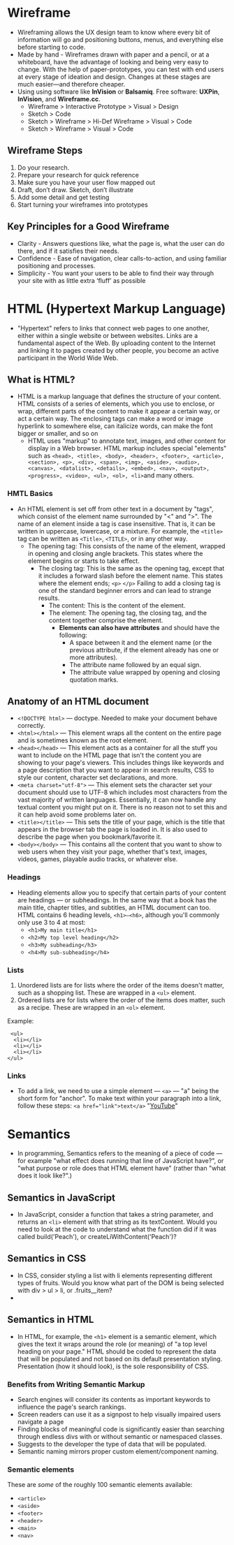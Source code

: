 # Wireframe

  * Wireframing allows the UX design team to know where every bit of information will go and positioning buttons, menus, and everything else before starting to code. 
  * Made by hand - Wireframes drawn with paper and a pencil, or at a whiteboard, have the advantage of looking and being very easy to change. With the help of paper-prototypes, you can test with end users at every stage of ideation and design. Changes at these stages are much easier—and therefore cheaper.
  * Using using software like **InVision** or **Balsamiq**. Free software: **UXPin**, **InVision**, and **Wireframe.cc**.
    * Wireframe > Interactive Prototype > Visual > Design
    * Sketch > Code
    * Sketch > Wireframe > Hi-Def Wireframe > Visual > Code
    * Sketch > Wireframe > Visual > Code

## Wireframe Steps

   1. Do your research.
   2. Prepare your research for quick reference
   3. Make sure you have your user flow mapped out
   4. Draft, don’t draw. Sketch, don’t illustrate
   5. Add some detail and get testing
   6. Start turning your wireframes into prototypes

## Key Principles for a Good Wireframe

 * Clarity - Answers questions like, what the page is, what the user can do there, and if it satisfies their needs. 
 * Confidence - Ease of navigation, clear calls-to-action, and using familiar positioning and processes.
 * Simplicity - You want your users to be able to find their way through your site with as little extra ‘fluff’ as possible

# HTML (**H**yper**t**ext **M**arkup **L**anguage)

* "Hypertext" refers to links that connect web pages to one another, either within a single website or between websites. Links are a fundamental aspect of the Web. By uploading content to the Internet and linking it to pages created by other people, you become an active participant in the World Wide Web.

## What is HTML?

* HTML is a markup language that defines the structure of your content. HTML consists of a series of elements, which you use to enclose, or wrap, different parts of the content to make it appear a certain way, or act a certain way. The enclosing tags can make a word or image hyperlink to somewhere else, can italicize words, can make the font bigger or smaller, and so on
    * HTML uses "markup" to annotate text, images, and other content for display in a Web browser. HTML markup includes special "elements" such as ```<head>, <title>, <body>, <header>, <footer>, <article>, <section>, <p>, <div>, <span>, <img>, <aside>, <audio>, <canvas>, <datalist>, <details>, <embed>, <nav>, <output>, <progress>, <video>, <ul>, <ol>, <li>```and many others.
    
### HMTL Basics

  * An HTML element is set off from other text in a document by "tags", which consist of the element name surrounded by "<" and ">".  The name of an element inside a tag is case insensitive. That is, it can be written in uppercase, lowercase, or a mixture. For example, the `<title>` tag can be written as `<Title>`, `<TITLE>`, or in any other way.
    * The opening tag: This consists of the name of the element, wrapped in opening and closing angle brackets. This states where the element begins or starts to take effect.
      * The closing tag: This is the same as the opening tag, except that it includes a forward slash before the element name. This states where the element ends; `<p>` `</p>` Failing to add a closing tag is one of the standard beginner errors and can lead to strange results.
        * The content: This is the content of the element.
        * The element: The opening tag, the closing tag, and the content together comprise the element.
          * **Elements can also have attributes** and should have the following:
            * A space between it and the element name (or the previous attribute, if the element already has one or more attributes).
            * The attribute name followed by an equal sign.
            * The attribute value wrapped by opening and closing quotation marks. 

## Anatomy of an HTML document

  * `<!DOCTYPE html>` — doctype. Needed to make your document behave correctly. 
  * `<html></html>` — This element wraps all the content on the entire page and is sometimes known as the root element.
  * `<head></head>` — This element acts as a container for all the stuff you want to include on the HTML page that isn't the content you are showing to your page's viewers. This includes things like keywords and a page description that you want to appear in search results, CSS to style our content, character set declarations, and more.
  * `<meta charset="utf-8">` — This element sets the character set your document should use to UTF-8 which includes most characters from the vast majority of written languages. Essentially, it can now handle any textual content you might put on it. There is no reason not to set this and it can help avoid some problems later on.
  * `<title></title>` — This sets the title of your page, which is the title that appears in the browser tab the page is loaded in. It is also used to describe the page when you bookmark/favorite it.
  * `<body></body>` — This contains all the content that you want to show to web users when they visit your page, whether that's text, images, videos, games, playable audio tracks, or whatever else.

### Headings

  * Heading elements allow you to specify that certain parts of your content are headings — or subheadings. In the same way that a book has the main title, chapter titles, and subtitles, an HTML document can too. HTML contains 6 heading levels, `<h1>–<h6>`, although you'll commonly only use 3 to 4 at most:
    * `<h1>My main title</h1>`
    * `<h2>My top level heading</h2>`
    * `<h3>My subheading</h3>`
    * `<h4>My sub-subheading</h4>`

### Lists

  1. Unordered lists are for lists where the order of the items doesn't matter, such as a shopping list. These are wrapped in a `<ul>` element.
  2. Ordered lists are for lists where the order of the items does matter, such as a recipe. These are wrapped in an `<ol>` element.

 Example: 
```
 <ul>
  <li></li>
  <li></li>
  <li></li>
</ul>
```
### Links
  *  To add a link, we need to use a simple element — `<a>` — "a" being the short form for "anchor". To make text within your paragraph into a link, follow these steps:
`<a href="link">text</a>`
 "<a href="https://youtube.com">YouTube</a>"

# Semantics
  * In programming, Semantics refers to the meaning of a piece of code — for example "what effect does running that line of JavaScript have?", or "what purpose or role does that HTML element have" (rather than "what does it look like?".)

## Semantics in JavaScript
  * In JavaScript, consider a function that takes a string parameter, and returns an `<li>` element with that string as its textContent. Would you need to look at the code to understand what the function did if it was called build('Peach'), or createLiWithContent('Peach')?
  
## Semantics in CSS
  * In CSS, consider styling a list with li elements representing different types of fruits. Would you know what part of the DOM is being selected with div > ul > li, or .fruits__item?
  *
## Semantics in HTML
  * In HTML, for example, the `<h1>` element is a semantic element, which gives the text it wraps around the role (or meaning) of "a top level heading on your page." HTML should be coded to represent the data that will be populated and not based on its default presentation styling. Presentation (how it should look), is the sole responsibility of CSS.
  
### Benefits from Writing Semantic Markup
 * Search engines will consider its contents as important keywords to influence the page's search rankings.
 * Screen readers can use it as a signpost to help visually impaired users navigate a page
 * Finding blocks of meaningful code is significantly easier than searching through endless divs with or without semantic or namespaced classes.
 * Suggests to the developer the type of data that will be populated.
 * Semantic naming mirrors proper custom element/component naming.
 
### Semantic elements
These are *some* of the roughly 100 semantic elements available: 
  * `<article>`
  * `<aside>`
  * `<footer>`
  * `<header>`
  * `<main>`
  * `<nav>`
   
